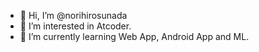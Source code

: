 - 👋 Hi, I’m @norihirosunada
- 👀 I’m interested in Atcoder.
- 🌱 I’m currently learning Web App, Android App and ML.
<!-- - 💞️ I’m looking to collaborate on ... -->
<!-- - 📫 How to reach me ... -->

<!---
norihirosunada/norihirosunada is a ✨ special ✨ repository because its `README.md` (this file) appears on your GitHub profile.
You can click the Preview link to take a look at your changes.
--->
